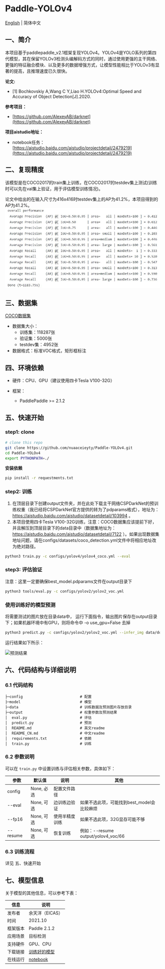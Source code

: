 # Paddle-YOLOv4

[English](./README.md) | 简体中文

## 一、简介

本项目基于paddlepaddle_v2.1框架复现YOLOv4。YOLOv4是YOLO系列的第四代模型，其在保留YOLOv3检测头编解码方式的同时，通过使用更强的主干网络、更强的特征融合模块、以及更多的数据增强方式，让模型性能相比于YOLOv3有显著的提高，且推理速度已久很快。

**论文:**
- [1] Bochkovskiy A,Wang C Y,Liao H.YOLOv4:Optimal Speed and Accuracy of Object Detection[J].2020.

**参考项目：**
- [https://github.com/AlexeyAB/darknet](https://github.com/AlexeyAB/darknet)

**项目aistudio地址：**
- notebook任务：[https://aistudio.baidu.com/aistudio/projectdetail/2479219](https://aistudio.baidu.com/aistudio/projectdetail/2479219)

## 二、复现精度

该模型是在COCO2017的train集上训练，在COCO2017的testdev集上测试(训练时可以先在val集上验证，用于评估模型训练情况)。

论文中给出的在输入尺寸为416x416时testdev集上的AP为41.2%，本项目得到的AP为41.2%。
![复现结果截图](result.JPG)

## 三、数据集

[COCO数据集](https://aistudio.baidu.com/aistudio/datasetdetail/7122)
- 数据集大小：
  - 训练集：118287张
  - 验证集：5000张
  - testdev集：4952张
- 数据格式：标准VOC格式，矩形框标注

## 四、环境依赖

- 硬件：CPU、GPU（建议使用四卡Tesla V100-32G）

- 框架：
  - PaddlePaddle >= 2.1.2
  
## 五、快速开始

### step1: clone 

```bash
# clone this repo
git clone https://github.com/nuaaceieyty/Paddle-YOLOv4.git
cd Paddle-YOLOv4
export PYTHONPATH=./
```
**安装依赖**
```bash
pip install -r requestments.txt
```

### step2: 训练

1. 在顶层目录下创建output文件夹，并在此处下载主干网络CSPDarkNet的预训练权重（我已经将CSPDarkNet官方提供的转为了pdparams格式），地址为：https://aistudio.baidu.com/aistudio/datasetdetail/103994 。
2. 本项目使用四卡Tesla V100-32G训练，注意：COCO数据集应该提前下好，并且解压到顶层目录下的data目录中（数据集地址为：https://aistudio.baidu.com/aistudio/datasetdetail/7122 ）。如果出现数据集地址问题，请在configs/datasets/coco_detection.yml文件中将相应地址改为绝对路径。

```bash
python3 train.py -c configs/yolov4/yolov4_coco.yml --eval
```

### step3: 评估验证
注意：这里一定要确保best_model.pdparams文件在output目录下
```bash
python3 tools/eval.py -c configs/yolov2/yolov2_voc.yml
```

### 使用训练好的模型预测

将需要测试的图片放在目录data中， 运行下面指令，输出图片保存在output目录下；如果机器环境中有GPU，则将命令中 -o use_gpu=False 去掉

```bash
python3 predict.py -c configs/yolov2/yolov2_voc.yml --infer_img data/dog.jpg -o use_gpu=False
```
运行结果如下所示：

![预测结果](output/dog.jpg)

## 六、代码结构与详细说明

### 6.1 代码结构

```
├─config                          # 配置
├─model                           # 模型
├─data                            # 训练数据及预测图片存放目录
├─output                          # 权重参数及预测结果
│  eval.py                        # 评估
│  predict.py                     # 预测
│  README.md                      # 英文readme
│  README_CN.md                   # 中文readme
│  requirements.txt               # 依赖
│  train.py                       # 训练
```
### 6.2 参数说明

可以在 `train.py` 中设置训练与评估相关参数，具体如下：

|  参数   | 默认值  | 说明 | 其他 |
|  ----  |  ----  |  ----  |  ----  |
| config| None, 必选| 配置文件路径 ||
| --eval| None, 可选| 边训练边验证 |如果不选此项，可能找到best_model会比较麻烦|
| --fp16| None, 可选| 使用半精度训练 |如果不选此项，32G显存可能不够|
| --resume| None, 可选 | 恢复训练 |例如：--resume output/yolov4_voc/66 |

### 6.3 训练流程

详见 五、快速开始

## 七、模型信息

关于模型的其他信息，可以参考下表：

| 信息 | 说明 |
| --- | --- |
| 发布者 | 余天洋（EICAS）|
| 时间 | 2021.10 |
| 框架版本 | Paddle 2.1.2 |
| 应用场景 | 目标检测 |
| 支持硬件 | GPU、CPU |
| 下载链接 | [训练好的模型](https://aistudio.baidu.com/aistudio/datasetdetail/107066)|
| 在线运行 | [notebook](https://aistudio.baidu.com/aistudio/projectdetail/2479219)|
